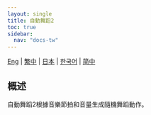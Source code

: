 ```yaml
---
layout: single
title: 自動舞蹈2
toc: true
sidebar:
  nav: "docs-tw"
---
```

[Eng](/dancexr/features/autodance2) | [繁中](/tw/dancexr/features/autodance2) | [日本](/jp/dancexr/features/autodance2) | [한국어](/kr/dancexr/features/autodance2) | [简中](/zh/dancexr/features/autodance2)


## 概述
自動舞蹈2根據音樂節拍和音量生成隨機舞蹈動作。